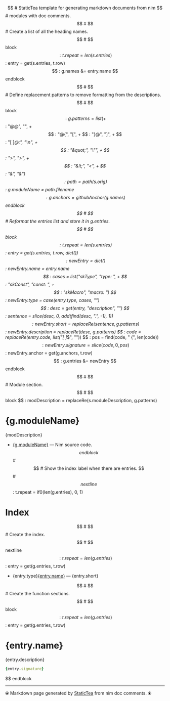 $$ # StaticTea template for generating markdown documents from nim
$$ # modules with doc comments.
$$ #
$$ # Create a list of all the heading names.
$$ #
$$ block
$$ : t.repeat = len(s.entries)
$$ : entry = get(s.entries, t.row)
$$ : g.names &= entry.name
$$ endblock
$$ #
$$ # Define replacement patterns to remove formatting from the descriptions.
$$ #
$$ block
$$ : g.patterns = list( +
$$ :   "@@", "", +
$$ :   "@{", "[", +
$$ :   "}@", "]", +
$$ :   "[ ]*@:", "\n", +
$$ :   "&quot;", "\"", +
$$ :   "&gt;", ">", +
$$ :   "&lt;", "<", +
$$ :   "&amp;", "&")
$$ : path = path(s.orig)
$$ : g.moduleName = path.filename
$$ : g.anchors = githubAnchor(g.names)
$$ endblock
$$ #
$$ # Reformat the entries list and store it in g.entries.
$$ #
$$ block
$$ : t.repeat = len(s.entries)
$$ : entry = get(s.entries, t.row, dict())
$$ : newEntry = dict()
$$ : newEntry.name = entry.name
$$ : cases = list("skType", "type: ", +
$$ :   "skConst", "const: ", +
$$ :   "skMacro", "macro: ")
$$ : newEntry.type = case(entry.type, cases, "")
$$ : desc = get(entry, "description", "")
$$ : sentence = slice(desc, 0, add(find(desc, ".", -1), 1))
$$ : newEntry.short = replaceRe(sentence, g.patterns)
$$ : newEntry.description = replaceRe(desc, g.patterns)
$$ : code = replaceRe(entry.code, list("[ ]*$", ""))
$$ : pos = find(code, " {", len(code))
$$ : newEntry.signature = slice(code, 0, pos)
$$ : newEntry.anchor = get(g.anchors, t.row)
$$ : g.entries &= newEntry
$$ endblock
$$ #
$$ # Module section.
$$ #
$$ block
$$ : modDescription = replaceRe(s.moduleDescription, g.patterns)
# {g.moduleName}

{modDescription}

* [{g.moduleName}](../src/{g.moduleName}) &mdash; Nim source code.
$$ endblock
$$ #
$$ # Show the index label when there are entries.
$$ #
$$ nextline
$$ : t.repeat = if0(len(g.entries), 0, 1)
# Index

$$ #
$$ # Create the index.
$$ #
$$ nextline
$$ : t.repeat = len(g.entries)
$$ : entry = get(g.entries, t.row)
* {entry.type}[{entry.name}](#{entry.anchor}) &mdash; {entry.short}

$$ #
$$ # Create the function sections.
$$ #
$$ block
$$ : t.repeat = len(g.entries)
$$ : entry = get(g.entries, t.row)
# {entry.name}

{entry.description}

```nim
{entry.signature}
```

$$ endblock

---
⦿ Markdown page generated by [StaticTea](https://github.com/flenniken/statictea/) from nim doc comments. ⦿
